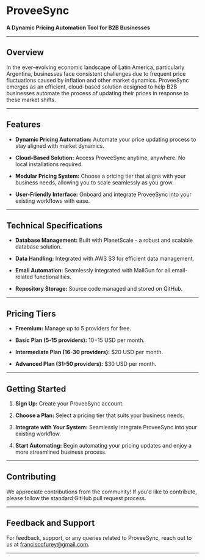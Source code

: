 # ProveeSync

**A Dynamic Pricing Automation Tool for B2B Businesses**

---

## Overview

In the ever-evolving economic landscape of Latin America, particularly Argentina, businesses face consistent challenges due to frequent price fluctuations caused by inflation and other market dynamics. ProveeSync emerges as an efficient, cloud-based solution designed to help B2B businesses automate the process of updating their prices in response to these market shifts.

---

## Features

- **Dynamic Pricing Automation:** Automate your price updating process to stay aligned with market dynamics.
  
- **Cloud-Based Solution:** Access ProveeSync anytime, anywhere. No local installations required.

- **Modular Pricing System:** Choose a pricing tier that aligns with your business needs, allowing you to scale seamlessly as you grow.

- **User-Friendly Interface:** Onboard and integrate ProveeSync into your existing workflows with ease.

---

## Technical Specifications

- **Database Management:** Built with PlanetScale - a robust and scalable database solution.

- **Data Handling:** Integrated with AWS S3 for efficient data management.

- **Email Automation:** Seamlessly integrated with MailGun for all email-related functionalities.

- **Repository Storage:** Source code managed and stored on GitHub.

---

## Pricing Tiers

- **Freemium:** Manage up to 5 providers for free.
  
- **Basic Plan (5-15 providers):** $10-$15 USD per month.

- **Intermediate Plan (16-30 providers):** $20 USD per month.

- **Advanced Plan (31-50 providers):** $30 USD per month.

---

## Getting Started

1. **Sign Up:** Create your ProveeSync account.
  
2. **Choose a Plan:** Select a pricing tier that suits your business needs.

3. **Integrate with Your System:** Seamlessly integrate ProveeSync into your existing workflow.

4. **Start Automating:** Begin automating your pricing updates and enjoy a more streamlined business process.

---

## Contributing

We appreciate contributions from the community! If you'd like to contribute, please follow the standard GitHub pull request process.

---

## Feedback and Support

For feedback, support, or any queries related to ProveeSync, reach out to us at [franciscofurey@gmail.com](mailto:franciscofurey@gmail.com).

---
